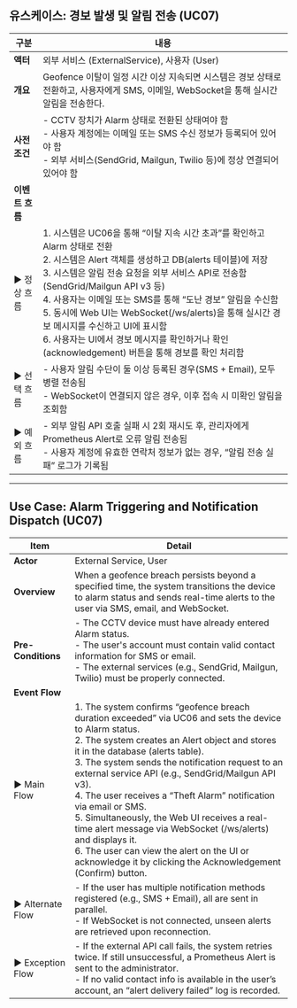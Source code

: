 
## 유스케이스: 경보 발생 및 알림 전송 (UC07)

| 구분 | 내용 |
| ---- | ---- |
| **액터** | 외부 서비스 (ExternalService), 사용자 (User) |
| **개요** | Geofence 이탈이 일정 시간 이상 지속되면 시스템은 경보 상태로 전환하고, 사용자에게 SMS, 이메일, WebSocket을 통해 실시간 알림을 전송한다. |
| **사전 조건** | - CCTV 장치가 Alarm 상태로 전환된 상태여야 함<br>- 사용자 계정에는 이메일 또는 SMS 수신 정보가 등록되어 있어야 함<br>- 외부 서비스(SendGrid, Mailgun, Twilio 등)에 정상 연결되어 있어야 함 |
| **이벤트 흐름** | |
| ▶ 정상 흐름 | 1. 시스템은 UC06을 통해 “이탈 지속 시간 초과”를 확인하고 Alarm 상태로 전환<br>2. 시스템은 Alert 객체를 생성하고 DB(alerts 테이블)에 저장<br>3. 시스템은 알림 전송 요청을 외부 서비스 API로 전송함 (SendGrid/Mailgun API v3 등)<br>4. 사용자는 이메일 또는 SMS를 통해 “도난 경보” 알림을 수신함<br>5. 동시에 Web UI는 WebSocket(/ws/alerts)을 통해 실시간 경보 메시지를 수신하고 UI에 표시함<br>6. 사용자는 UI에서 경보 메시지를 확인하거나 확인(acknowledgement) 버튼을 통해 경보를 확인 처리함 |
| ▶ 선택 흐름 | - 사용자 알림 수단이 둘 이상 등록된 경우(SMS + Email), 모두 병렬 전송됨<br>- WebSocket이 연결되지 않은 경우, 이후 접속 시 미확인 알림을 조회함 |
| ▶ 예외 흐름 | - 외부 알림 API 호출 실패 시 2회 재시도 후, 관리자에게 Prometheus Alert로 오류 알림 전송됨<br>- 사용자 계정에 유효한 연락처 정보가 없는 경우, “알림 전송 실패” 로그가 기록됨 |

---

## Use Case: Alarm Triggering and Notification Dispatch (UC07)

| Item | Detail |
| ---- | ------ |
| **Actor** | External Service, User |
| **Overview** | When a geofence breach persists beyond a specified time, the system transitions the device to alarm status and sends real-time alerts to the user via SMS, email, and WebSocket. |
| **Pre-Conditions** | - The CCTV device must have already entered Alarm status.<br>- The user's account must contain valid contact information for SMS or email.<br>- The external services (e.g., SendGrid, Mailgun, Twilio) must be properly connected. |
| **Event Flow** | |
| ▶ Main Flow | 1. The system confirms “geofence breach duration exceeded” via UC06 and sets the device to Alarm status.<br>2. The system creates an Alert object and stores it in the database (alerts table).<br>3. The system sends the notification request to an external service API (e.g., SendGrid/Mailgun API v3).<br>4. The user receives a “Theft Alarm” notification via email or SMS.<br>5. Simultaneously, the Web UI receives a real-time alert message via WebSocket (/ws/alerts) and displays it.<br>6. The user can view the alert on the UI or acknowledge it by clicking the Acknowledgement (Confirm) button. |
| ▶ Alternate Flow | - If the user has multiple notification methods registered (e.g., SMS + Email), all are sent in parallel.<br>- If WebSocket is not connected, unseen alerts are retrieved upon reconnection. |
| ▶ Exception Flow | - If the external API call fails, the system retries twice. If still unsuccessful, a Prometheus Alert is sent to the administrator.<br>- If no valid contact info is available in the user’s account, an “alert delivery failed” log is recorded. |
